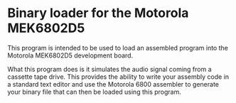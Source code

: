 
# Binary loader for the Motorola MEK6802D5

This program is intended to be used to load an assembled program into the Motorola MEK6802D5 development board.  

What this program does is it simulates the audio signal coming from a cassette tape drive.  This provides the ability to write your assembly code in a standard text editor and use the Motorola 6800 assembler to generate your binary file that can then be loaded using this program.